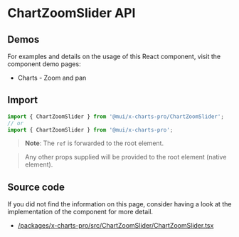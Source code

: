 # ChartZoomSlider API

## Demos

For examples and details on the usage of this React component, visit the component demo pages:

- Charts - Zoom and pan

## Import

```jsx
import { ChartZoomSlider } from '@mui/x-charts-pro/ChartZoomSlider';
// or
import { ChartZoomSlider } from '@mui/x-charts-pro';
```

> **Note**: The `ref` is forwarded to the root element.

> Any other props supplied will be provided to the root element (native element).

## Source code

If you did not find the information on this page, consider having a look at the implementation of the component for more detail.

- [/packages/x-charts-pro/src/ChartZoomSlider/ChartZoomSlider.tsx](https://github.com/mui/material-ui/tree/HEAD/packages/x-charts-pro/src/ChartZoomSlider/ChartZoomSlider.tsx)